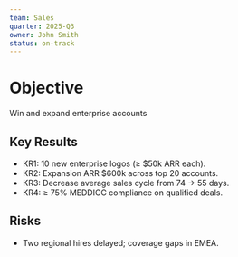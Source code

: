 ```yaml
---
team: Sales
quarter: 2025-Q3
owner: John Smith
status: on-track
---
```


# Objective

Win and expand enterprise accounts

## Key Results

- KR1: 10 new enterprise logos (≥ $50k ARR each).
- KR2: Expansion ARR $600k across top 20 accounts.
- KR3: Decrease average sales cycle from 74 → 55 days.
- KR4: ≥ 75% MEDDICC compliance on qualified deals.

## Risks

- Two regional hires delayed; coverage gaps in EMEA.
